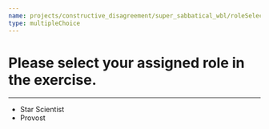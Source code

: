 ```yaml
---
name: projects/constructive_disagreement/super_sabbatical_wbl/roleSelection.md
type: multipleChoice
---
```


# Please select your assigned role in the exercise.

---

- Star Scientist
- Provost
